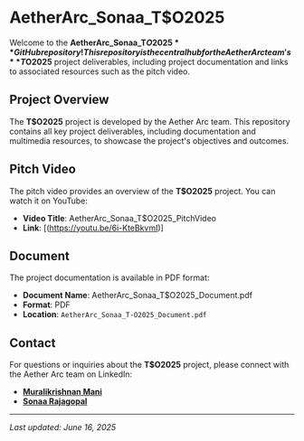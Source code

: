# AetherArc_Sonaa_T$O2025

Welcome to the **AetherArc_Sonaa_T$O2025** GitHub repository! This repository is the central hub for the Aether Arc team's **T$O2025** project deliverables, including project documentation and links to associated resources such as the pitch video.

## Project Overview

The **T$O2025** project is developed by the Aether Arc team. This repository contains all key project deliverables, including documentation and multimedia resources, to showcase the project's objectives and outcomes.

## Pitch Video

The pitch video provides an overview of the **T$O2025** project. You can watch it on YouTube:

- **Video Title**: AetherArc_Sonaa_T$O2025_PitchVideo 
- **Link**: [(https://youtu.be/6i-KteBkvmI)]

## Document

The project documentation is available in PDF format:

- **Document Name**: AetherArc_Sonaa_T$O2025_Document.pdf
- **Format**: PDF  
- **Location**:  `AetherArc_Sonaa_T-O2025_Document.pdf`

## Contact

For questions or inquiries about the **T$O2025** project, please connect with the Aether Arc team on LinkedIn:  
- [**Muralikrishnan Mani**](https://www.linkedin.com/in/muralikrishnanmani)  
- [**Sonaa Rajagopal**](https://www.linkedin.com/in/sonaa-rajagopal-893480250)
---

*Last updated: June 16, 2025*
